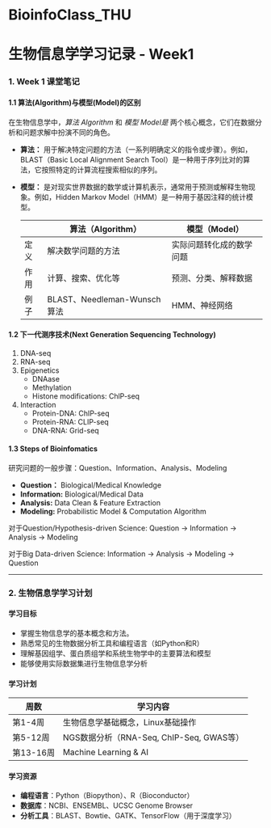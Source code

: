 # BioinfoClass_THU
# 生物信息学学习记录 - Week1



### 1. Week 1 课堂笔记



#### 1.1 算法(Algorithm)与模型(Model)的区别

在生物信息学中，*算法 Algorithm* 和 *模型 Model是* 两个核心概念，它们在数据分析和问题求解中扮演不同的角色。

- **算法：** 用于解决特定问题的方法（一系列明确定义的指令或步骤）。例如，BLAST（Basic Local Alignment Search Tool）是一种用于序列比对的算法，它按照特定的计算流程搜索相似的序列。
- **模型：** 是对现实世界数据的数学或计算机表示，通常用于预测或解释生物现象。例如，Hidden Markov Model（HMM）是一种用于基因注释的统计模型。

    |      | 算法（Algorithm）           | 模型（Model）            |
    | ---- | --------------------------- | ------------------------ |
    | 定义 | 解决数学问题的方法          | 实际问题转化成的数学问题 |
    | 作用 | 计算、搜索、优化等          | 预测、分类、解释数据     |
    | 例子 | BLAST、Needleman-Wunsch算法 | HMM、神经网络            |



#### 1.2 下一代测序技术(Next Generation Sequencing Technology)

  1. ﻿﻿﻿DNA-seq
  2. ﻿﻿﻿RNA-seq
  3. ﻿﻿﻿Epigenetics
     * DNAase
     * ﻿﻿Methylation
     * Histone modifications: ChlP-seq
  4. Interaction
     * ﻿﻿Protein-DNA: ChIP-seq
     * Protein-RNA: CLIP-seq
     * ﻿﻿DNA-RNA: Grid-seq

     

#### 1.3  Steps of Bioinfomatics

研究问题的一般步骤：Question、Information、Analysis、Modeling

  * **Question：** Biological/Medical Knowledge
  * **Information:** Biological/Medical Data
  * **Analysis:** Data Clean & Feature Extraction
  * **Modeling:** Probabilistic  Model & Computation Algorithm

对于Question/Hypothesis-driven Science: Question -> Information -> Analysis -> Modeling

对于Big Data-driven Science: Information -> Analysis -> Modeling -> Question


---



### 2. 生物信息学学习计划



#### 学习目标

- 掌握生物信息学的基本概念和方法。
- 熟悉常见的生物数据分析工具和编程语言（如Python和R）
- 理解基因组学、蛋白质组学和系统生物学中的主要算法和模型
- 能够使用实际数据集进行生物信息学分析

#### 学习计划

  | 周数      | 学习内容                                 |
  | --------- | ---------------------------------------- |
  | 第1-4周   | 生物信息学基础概念，Linux基础操作        |
  | 第5-12周  | NGS数据分析（RNA-Seq, ChIP-Seq, GWAS等） |
  | 第13-16周 | Machine Learning & AI                    |

#### 学习资源

- **编程语言**：Python（Biopython）、R（Bioconductor）
- **数据库**：NCBI、ENSEMBL、UCSC Genome Browser
- **分析工具**：BLAST、Bowtie、GATK、TensorFlow（用于深度学习）
